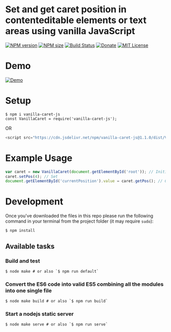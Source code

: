 Set and get caret position in contenteditable elements or text areas using vanilla JavaScript
====================

[![NPM version][npm-version-image]][npm-url]
[![NPM size][npm-size-image]][npm-url]
[![Build Status][travis-image]][travis-url]
[![Donate][donate-image]][paypal-link]
[![MIT License][license-image]][license-url]

# Demo
[![Demo](https://media.giphy.com/media/fndxOJjHJMvZqWEJBT/giphy.gif)](http://abhas9.github.io/vanilla-caret-js)


# Setup
```shell
$ npm i vanilla-caret-js
const VanillaCaret = require('vanilla-caret-js');
```
OR
```javascript
<script src="https://cdn.jsdelivr.net/npm/vanilla-caret-js@1.1.0/dist/VanillaCaret.min.js"></script>
```
# Example Usage

```javascript
var caret = new VanillaCaret(document.getElementById('root')); // Initialize
caret.setPos(4); // Set
document.getElementById('currentPosition').value = caret.getPos(); // Get
```

# Development

Once you've downloaded the files in this repo please run the following command in your terminal from the project folder (it may require `sudo`):

```shell
$ npm install
```

## Available tasks

### Build and test
```shell
$ node make # or also `$ npm run default`
```

### Convert the ES6 code into valid ES5 combining all the modules into one single file
```shell
$ node make build # or also `$ npm run build`
```

### Start a nodejs static server
```shell
$ node make serve # or also `$ npm run serve`
```

[license-url]: LICENSE
[license-image]: http://img.shields.io/badge/license-MIT-000000.svg?style=flat-square

[paypal-link]:https://www.paypal.me/abhas9
[donate-image]:https://img.shields.io/badge/donate-%E2%9D%A4-brightgreen.svg?style=flat-square

[npm-url]: https://www.npmjs.com/package/vanilla-caret-js
[npm-version-image]: http://img.shields.io/npm/v/vanilla-caret-js.svg?style=flat-square
[npm-size-image]: https://img.shields.io/bundlephobia/min/vanilla-caret-js.svg?style=flat-square

[travis-url]:https://travis-ci.org/abhas9/vanilla-caret-js
[travis-image]: https://api.travis-ci.org/abhas9/vanilla-caret-js.svg?branch=master&style=flat-square



